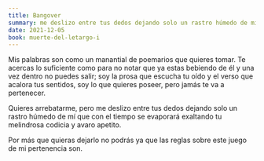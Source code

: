 ```yaml
---
title: Bangover
summary: me deslizo entre tus dedos dejando solo un rastro húmedo de mí que con el tiempo se evaporará exaltando tu melindrosa codicia y avaro apetito.
date: 2021-12-05
book: muerte-del-letargo-i
---
```



Mis palabras son como un 
manantial de poemarios que quieres tomar. 
Te acercas lo suficiente como para 
no notar que ya estas bebiendo de él y 
una vez dentro no puedes salir; soy la 
prosa que escucha tu oído y el verso que 
acalora tus sentidos, soy lo que quieres 
poseer, pero jamás te va a pertenecer.

Quieres arrebatarme, pero me deslizo 
entre tus dedos dejando solo un rastro 
húmedo de mí que con el tiempo se 
evaporará exaltando tu
melindrosa codicia y avaro apetito. 

Por más que quieras dejarlo no podrás 
ya que las reglas sobre este 
juego de mi pertenencia son.
